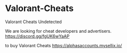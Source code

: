 # Valorant-Cheats
Valorant Cheats Undetected


We are looking for cheat developers and advertisers.
https://discord.gg/fgUK6wYaAP

to buy Valorant Cheats
https://alphasaccounts.mysellix.io/
 

